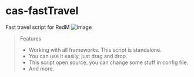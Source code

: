 # cas-fastTravel
Fast travel script for RedM
![image](https://github.com/mb-later/cas-fastTravel/assets/68826839/c78de665-82fe-4604-9298-dc6a50ba63b0)
> Features
>*  Working with all frameworks. This script is standalone.
>*  You can use it easily, just drag and drop.
>*  This script open source, you can change some stuff in config file.
>*  And more.
